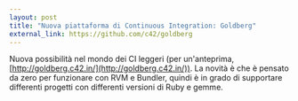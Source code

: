 ```yaml
---
layout: post
title: "Nuova piattaforma di Continuous Integration: Goldberg"
external_link: https://github.com/c42/goldberg
---
```


Nuova possibilità nel mondo dei CI leggeri (per un'anteprima, [http://goldberg.c42.in/](http://goldberg.c42.in/)). La novità è che è pensato da zero per funzionare con RVM e Bundler, quindi è in grado di supportare differenti progetti con differenti versioni di Ruby e gemme.
